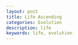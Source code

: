 ```yaml
---
layout: post
title: Life Ascending
categories: Evolution
description: life
keywords: life, evolution
---
```


